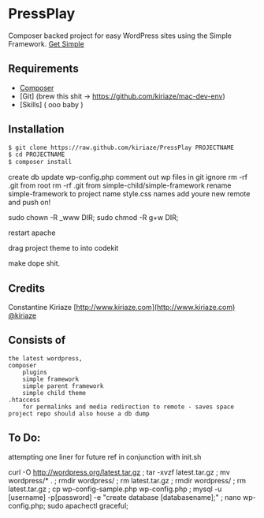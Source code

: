 # PressPlay

Composer backed project for easy WordPress sites using the Simple Framework. [Get Simple](getsimple.io/)

## Requirements
- [Composer](getcomposer.org/)
- [Git] (brew this shit -> https://github.com/kiriaze/mac-dev-env)
- [Skills] ( ooo baby )

## Installation

````bash
$ git clone https://raw.github.com/kiriaze/PressPlay PROJECTNAME
$ cd PROJECTNAME
$ composer install
````

create db
update wp-config.php
comment out wp files in git ignore
rm -rf .git from root
rm -rf .git from simple-child/simple-framework
rename
    simple-framework to project name
    style.css names
add youre new remote and push on!


sudo chown -R _www DIR;
sudo chmod -R g+w DIR;

restart apache

drag project theme to into codekit

make dope shit.


## Credits

Constantine Kiriaze
[http://www.kiriaze.com](http://www.kiriaze.com)
[@kiriaze](https://twitter.com/kiriaze)


## Consists of
    the latest wordpress,
    composer
        plugins
        simple framework
        simple parent framework
        simple child theme
    .htaccess
        for permalinks and media redirection to remote - saves space
    project repo should also house a db dump

## To Do:

attempting one liner for future ref in conjunction with init.sh

curl -O http://wordpress.org/latest.tar.gz ; tar -xvzf latest.tar.gz ; mv wordpress/* . ; rmdir wordpress/ ; rm latest.tar.gz ; rmdir wordpress/ ; rm latest.tar.gz ; cp wp-config-sample.php wp-config.php ; mysql -u [username] -p[password] -e "create database [databasename];" ; nano wp-config.php; sudo apachectl graceful;